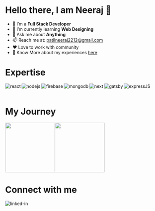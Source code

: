 # Hello there, I am Neeraj 👋

- 🔭 I’m a **Full Stack Developer**
- 🌱 I’m currently learning **Web Designing**
- 💬 Ask me about **Anything**
- 📫 Reach me at: patilneeraj2212@gmail.com
- ❤️ Love to work with community
- 📑 Know More about my experiences [here](https://bit.ly/neerajpatil-dec)



# Expertise
<img align="left" alt="react" src="https://img.shields.io/badge/react%20-%2320232a.svg?&style=for-the-badge&logo=react&logoColor=%2361DAFB" />
<img align="left" alt="nodejs" src="https://img.shields.io/badge/node.js%20-%2343853D.svg?&style=for-the-badge&logo=node.js&logoColor=green" />
<img aligh="left" alt="expressJS" src="https://img.shields.io/badge/express.js-%23404d59.svg?style=for-the-badge&logo=express&logoColor=%2361DAFB" />
<img align="left" alt="firebase" src="https://img.shields.io/badge/Firebase%20-%23F4820D.svg?&style=for-the-badge&logo=firebase&logoColor=%FFCB2B" />
<img align="left" alt="mongodb" src="https://img.shields.io/badge/MongoDB%20-%233FA037.svg?logo=mongodb&logoColor=brightgreen&style=for-the-badge" />
<img align="left" alt="next" src="https://img.shields.io/badge/NEXT%20-%23000000.svg?&style=for-the-badge&logo=next.js&logoColor=white" />
<img align="left" alt="gatsby" src="https://img.shields.io/badge/Gatsby%20-%23663399.svg?&style=for-the-badge&logo=gatsby&logoColor=white" />

<br>
<br>

# My Journey
<img height="160em" src="https://github-readme-stats.vercel.app/api?username=neeraj2212&show_icons=true&include_all_commits=true&count_private=true&custom_title=GitHub+Stats&theme=dark"><img height="160em" src="https://github-readme-stats.vercel.app/api/top-langs/?username=neeraj2212&layout=compact&theme=dark">


# Connect with me
[<img align="left" alt="linked-in" src="https://img.shields.io/badge/linkedin-%230077B5.svg?&style=for-the-badge&logo=linkedin&logoColor=white" />](https://www.linkedin.com/in/neeraj-2212)

<br>



<!--
**Neeraj2212/Neeraj2212** is a ✨ _special_ ✨ repository because its `README.md` (this file) appears on your GitHub profile.

Here are some ideas to get you started:

- 🔭 I’m currently working on ...
- 🌱 I’m currently learning ...
- 👯 I’m looking to collaborate on ...
- 🤔 I’m looking for help with ...
- 💬 Ask me about ...
- 📫 How to reach me: ...
- 😄 Pronouns: ...
- ⚡ Fun fact: ...
-->
